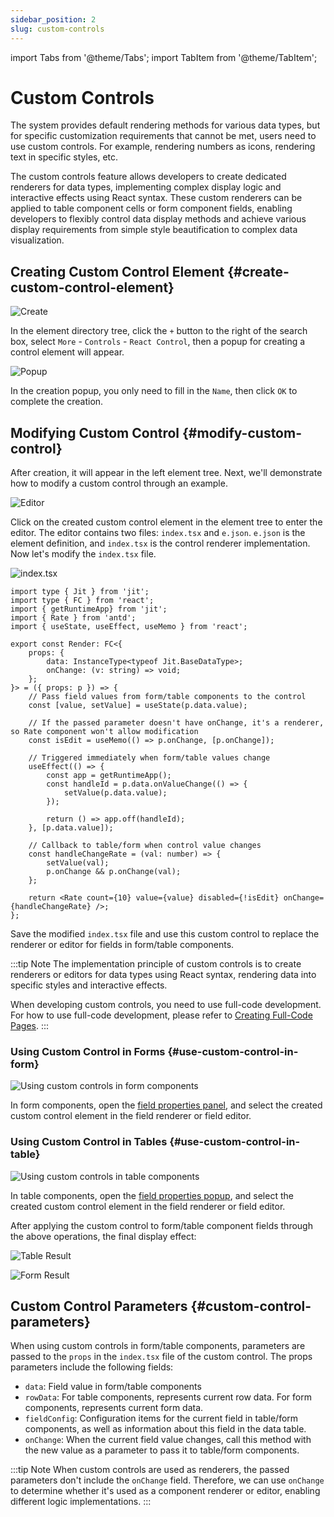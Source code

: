 ```yaml
---
sidebar_position: 2
slug: custom-controls
---
```


import Tabs from '@theme/Tabs';
import TabItem from '@theme/TabItem';

# Custom Controls
The system provides default rendering methods for various data types, but for specific customization requirements that cannot be met, users need to use custom controls. For example, rendering numbers as icons, rendering text in specific styles, etc.

The custom controls feature allows developers to create dedicated renderers for data types, implementing complex display logic and interactive effects using React syntax. These custom renderers can be applied to table component cells or form component fields, enabling developers to flexibly control data display methods and achieve various display requirements from simple style beautification to complex data visualization.

## Creating Custom Control Element {#create-custom-control-element}
![Create](./img/2/create.png)

In the element directory tree, click the `+` button to the right of the search box, select `More` - `Controls` - `React Control`, then a popup for creating a control element will appear.

![Popup](./img/2/popup.png)

In the creation popup, you only need to fill in the `Name`, then click `OK` to complete the creation.

## Modifying Custom Control {#modify-custom-control}
After creation, it will appear in the left element tree. Next, we'll demonstrate how to modify a custom control through an example.

![Editor](./img/2/editor.png)

Click on the created custom control element in the element tree to enter the editor. The editor contains two files: `index.tsx` and `e.json`. `e.json` is the element definition, and `index.tsx` is the control renderer implementation. Now let's modify the `index.tsx` file.

![index.tsx](./img/2/react_2025-08-29_14-01-42.png)

<Tabs>
  <TabItem value="index" label="index.tsx" default>

```tsx
import type { Jit } from 'jit';
import type { FC } from 'react';
import { getRuntimeApp} from 'jit';
import { Rate } from 'antd';
import { useState, useEffect, useMemo } from 'react';

export const Render: FC<{
    props: {
        data: InstanceType<typeof Jit.BaseDataType>;
        onChange: (v: string) => void;
    };
}> = ({ props: p }) => {
    // Pass field values from form/table components to the control
    const [value, setValue] = useState(p.data.value);

    // If the passed parameter doesn't have onChange, it's a renderer, so Rate component won't allow modification
    const isEdit = useMemo(() => p.onChange, [p.onChange]);

    // Triggered immediately when form/table values change
    useEffect(() => {
        const app = getRuntimeApp();
        const handleId = p.data.onValueChange(() => {
            setValue(p.data.value);
        });

        return () => app.off(handleId);
    }, [p.data.value]);

    // Callback to table/form when control value changes
    const handleChangeRate = (val: number) => {
        setValue(val);
        p.onChange && p.onChange(val);
    };

    return <Rate count={10} value={value} disabled={!isEdit} onChange={handleChangeRate} />;
};
```

  </TabItem>
</Tabs>

Save the modified `index.tsx` file and use this custom control to replace the renderer or editor for fields in form/table components.

:::tip Note
The implementation principle of custom controls is to create renderers or editors for data types using React syntax, rendering data into specific styles and interactive effects.

When developing custom controls, you need to use full-code development. For how to use full-code development, please refer to [Creating Full-Code Pages](../shell-and-page/full-code-page-development#creating-react-full-code-pages).
:::

### Using Custom Control in Forms {#use-custom-control-in-form}
![Using custom controls in form components](./img/2/react_2025-08-29_10-22-41.png)

In form components, open the [field properties panel](../using-functional-components-in-pages/form-components#basic-configuration-and-item-management), and select the created custom control element in the field renderer or field editor.

### Using Custom Control in Tables {#use-custom-control-in-table}
![Using custom controls in table components](./img/2/react_2025-08-29_10-32-26.png)

In table components, open the [field properties popup](../using-functional-components-in-pages/table-components#configure-field-attributes), and select the created custom control element in the field renderer or field editor.

After applying the custom control to form/table component fields through the above operations, the final display effect:

![Table Result](./img/2/react_2025-08-29_14-04-36.png)

![Form Result](./img/2/react_2025-08-29_14-05-20.png)

## Custom Control Parameters {#custom-control-parameters}
When using custom controls in form/table components, parameters are passed to the `props` in the `index.tsx` file of the custom control. The props parameters include the following fields:
- `data`: Field value in form/table components
- `rowData`: For table components, represents current row data. For form components, represents current form data.
- `fieldConfig`: Configuration items for the current field in table/form components, as well as information about this field in the data table.
- `onChange`: When the current field value changes, call this method with the new value as a parameter to pass it to table/form components.

:::tip Note
When custom controls are used as renderers, the passed parameters don't include the `onChange` field. Therefore, we can use `onChange` to determine whether it's used as a component renderer or editor, enabling different logic implementations.
:::
